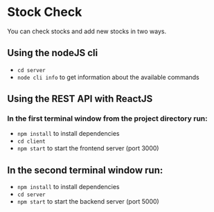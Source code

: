 # Stock Check

You can check stocks and add new stocks in two ways.

## Using the nodeJS cli

- `cd server`
- `node cli info` to get information about the available commands

## Using the REST API with ReactJS

### In the first terminal window from the project directory run:

- `npm install` to install dependencies
- `cd client`
- `npm start` to start the frontend server (port 3000)

## In the second terminal window run:

- `npm install` to install dependencies
- `cd server`
- `npm start` to start the backend server (port 5000)
